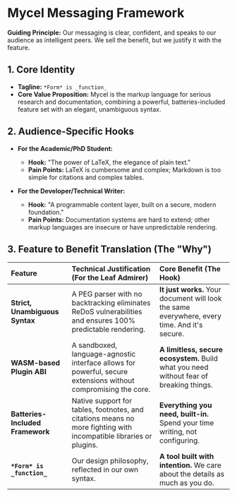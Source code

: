 # Mycel Messaging Framework

**Guiding Principle:** Our messaging is clear, confident, and speaks to our audience as intelligent peers. We sell the benefit, but we justify it with the feature.

## 1. Core Identity

*   **Tagline:** `*Form* is _function_`
*   **Core Value Proposition:** Mycel is the markup language for serious research and documentation, combining a powerful, batteries-included feature set with an elegant, unambiguous syntax.

## 2. Audience-Specific Hooks

*   **For the Academic/PhD Student:**
    *   **Hook:** "The power of LaTeX, the elegance of plain text."
    *   **Pain Points:** LaTeX is cumbersome and complex; Markdown is too simple for citations and complex tables.

*   **For the Developer/Technical Writer:**
    *   **Hook:** "A programmable content layer, built on a secure, modern foundation."
    *   **Pain Points:** Documentation systems are hard to extend; other markup languages are insecure or have unpredictable rendering.

## 3. Feature to Benefit Translation (The "Why")

| Feature | Technical Justification (For the Leaf Admirer) | Core Benefit (The Hook) |
| :--- | :--- | :--- |
| **Strict, Unambiguous Syntax** | A PEG parser with no backtracking eliminates ReDoS vulnerabilities and ensures 100% predictable rendering. | **It just works.** Your document will look the same everywhere, every time. And it's secure. |
| **WASM-based Plugin ABI** | A sandboxed, language-agnostic interface allows for powerful, secure extensions without compromising the core. | **A limitless, secure ecosystem.** Build what you need without fear of breaking things. |
| **Batteries-Included Framework** | Native support for tables, footnotes, and citations means no more fighting with incompatible libraries or plugins. | **Everything you need, built-in.** Spend your time writing, not configuring. |
| **`*Form* is _function_`** | Our design philosophy, reflected in our own syntax. | **A tool built with intention.** We care about the details as much as you do. |
